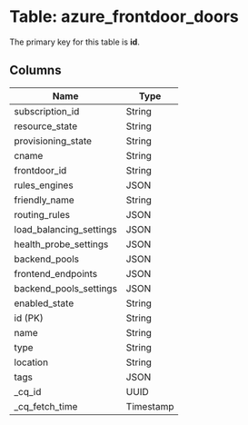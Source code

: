 # Table: azure_frontdoor_doors


The primary key for this table is **id**.


## Columns
| Name          | Type          |
| ------------- | ------------- |
|subscription_id|String|
|resource_state|String|
|provisioning_state|String|
|cname|String|
|frontdoor_id|String|
|rules_engines|JSON|
|friendly_name|String|
|routing_rules|JSON|
|load_balancing_settings|JSON|
|health_probe_settings|JSON|
|backend_pools|JSON|
|frontend_endpoints|JSON|
|backend_pools_settings|JSON|
|enabled_state|String|
|id (PK)|String|
|name|String|
|type|String|
|location|String|
|tags|JSON|
|_cq_id|UUID|
|_cq_fetch_time|Timestamp|